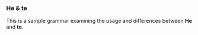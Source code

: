 ### He & te

This is a sample grammar examining the usage and differences between **He** and **te**.

